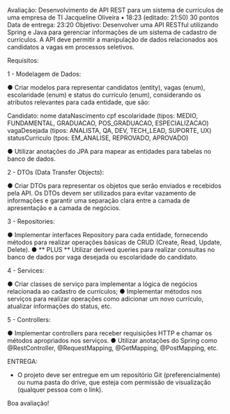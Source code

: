 Avaliação: Desenvolvimento de API REST para um sistema de currículos de uma empresa de TI
Jacqueline Oliveira
•
18:23 (editado: 21:50)
30 pontos
Data de entrega: 23:20
Objetivo: Desenvolver uma API RESTful utilizando Spring e Java para gerenciar
informações de um sistema de cadastro de currículos. A API deve permitir a
manipulação de dados relacionados aos candidatos a vagas em processos seletivos.

Requisitos:

 1 - Modelagem de Dados: 

● Criar modelos para representar candidatos (entity), vagas (enum), escolaridade (enum) e status do currículo (enum),
considerando os atributos relevantes para cada entidade, que são:

Candidato:
nome
dataNascimento
cpf
escolaridade (tipos: MEDIO, FUNDAMENTAL, GRADUACAO, POS_GRADUACAO, ESPECIALIZACAO)
vagaDesejada (tipos: ANALISTA, QA, DEV, TECH_LEAD, SUPORTE, UX)
statusCurriculo (tpos: EM_ANALISE, REPROVADO, APROVADO)

● Utilizar anotações do JPA para mapear as entidades para tabelas no
banco de dados.   

2 -  DTOs (Data Transfer Objects): 

● Criar DTOs para representar os objetos que serão enviados e recebidos
pela API. Os DTOs devem ser utilizados para evitar vazamento de
informações e garantir uma separação clara entre a camada de
apresentação e a camada de negócios. 

3 - Repositories: 

● Implementar interfaces Repository para cada entidade, fornecendo
métodos para realizar operações básicas de CRUD (Create, Read,
Update, Delete). 
● ** PLUS **  Utilizar derived queries para realizar consultas no banco de dados por vaga desejada ou  escolaridade do candidato.

 4 - Services: 

● Criar classes de serviço para implementar a lógica de negócios
relacionada ao cadastro de currículos;
● Implementar métodos nos serviços para realizar operações como
adicionar um novo currículo,  atualizar
informações do status, etc. 

5 - Controllers: 

● Implementar controllers para receber requisições HTTP e chamar os
métodos apropriados nos serviços.
● Utilizar anotações do Spring como @RestController,
@RequestMapping, @GetMapping, @PostMapping, etc.  
  
ENTREGA:

- O projeto deve ser entregue em um repositório Git (preferencialmente) ou numa pasta do drive, que esteja com permissão de visualização (qualquer pessoa com o link).

Boa avaliação!
